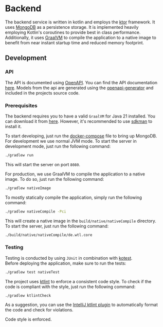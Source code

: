 # Backend

The backend service is written in kotlin and employs the [ktor](https://ktor.io) framework. It uses
[MongoDB](https://www.mongodb.com) as a persistence storage. It is implemented heavily employing Kotlin's coroutines to
provide best in class performance.   
Additionally, it uses [GraalVM](https://www.graalvm.org/) to compile the application to a native image to benefit from
near instant startup time and reduced memory footprint.

## Development

### API

The API is documented using [OpenAPI](https://swagger.io/specification/). You can find the API
documentation [here](../api/openapi.yaml). Models from the api are generated using
the [openapi-generator](https://openapi-generator.tech/) and included in the projects source code.

### Prerequisites

The backend requires you to have a valid `GraalVM` for Java 21 installed. You can download it
from [here](https://www.graalvm.org/). However, it's recommended to use [sdkman](https://sdkman.io) to install it.

To start developing, just run the [docker-compose](docker-compose.yml) file to bring up MongoDB.  
For development we use normal JVM mode. To start the server in development mode, just run the following command:

```bash
./gradlew run
```

This will start the server on port `8080`.

For production, we use GraalVM to compile the application to a native image. To do so, just run the following command:

```bash
./gradlew nativeImage
```

To mostly statically compile the application, simply run the following command:

```bash
./gradlew nativeCompile -Pci
```

This will create a native image in the `build/native/nativeCompile` directory. To start the server, just run the
following command:

```bash
./build/native/nativeCompile/de.wtl.core
```

### Testing

Testing is conducted by using `JUnit` in combination with [kotest](https://kotest.io).  
Before deploying the application, make sure to run the tests:

```bash
./gradlew test nativeTest
```

The project uses [ktlint](https://ktlint.github.io) to enforce a consistent code style. To check if the code is
compliant with the style, just run the following command:

```bash
./gradlew ktlintCheck
```

As a suggestion, you can use the [IntelliJ ktlint plugin](https://plugins.jetbrains.com/plugin/15057-ktlint) to
automatically format the code and check for violations.

Code style is enforced.
